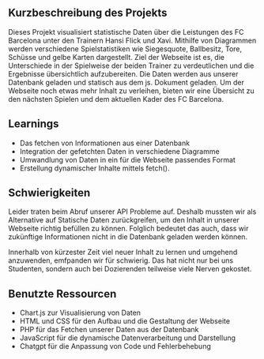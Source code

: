 ## Kurzbeschreibung des Projekts

Dieses Projekt visualisiert statistische Daten über die Leistungen des FC Barcelona unter den Trainern Hansi Flick und Xavi. Mithilfe von Diagrammen werden verschiedene Spielstatistiken wie Siegesquote, Ballbesitz, Tore, Schüsse und gelbe Karten dargestellt. Ziel der Webseite ist es, die Unterschiede in der Spielweise der beiden Trainer zu verdeutlichen und die Ergebnisse übersichtlich aufzubereiten. Die Daten werden aus unserer Datenbank geladen und statisch aus dem js. Dokument geladen. Um der Webseite noch etwas mehr Inhalt zu verleihen, bieten wir eine Übersicht zu den nächsten Spielen und dem aktuellen Kader des FC Barcelona.

## Learnings

- Das fetchen von Informationen aus einer Datenbank
- Integration der gefetchten Daten in verschiedene Diagramme
- Umwandlung von Daten in ein für die Webseite passendes Format
- Erstellung dynamischer Inhalte mittels fetch().

## Schwierigkeiten

Leider traten beim Abruf unserer API Probleme auf. Deshalb mussten wir als Alternative auf Statische Daten zurückgreifen, um den Inhalt in unserer Webseite richtig befüllen zu können. Folglich bedeutet das auch, dass wir zukünftige Informationen nicht in die Datenbank geladen werden können. 

Innerhalb von kürzester Zeit viel neuer Inhalt zu lernen und umgehend anzuwenden, emfpanden wir für schwierig. Das hat nicht nur bei uns Studenten, sondern auch bei Dozierenden teilweise viele Nerven gekostet.  

## Benutzte Ressourcen

- Chart.js zur Visualisierung von Daten
- HTML und CSS für den Aufbau und die Gestaltung der Webseite
- PHP für das Fetchen unserer Daten aus der Datenbank
- JavaScript für die dynamische Datenverarbeitung und Darstellung
- Chatgpt für die Anpassung von Code und Fehlerbehebung
